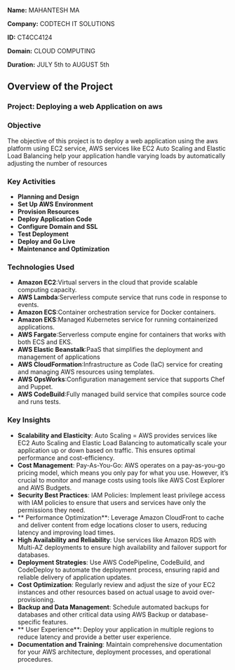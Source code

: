 **Name:** MAHANTESH MA

**Company:** CODTECH IT SOLUTIONS

**ID:** CT4CC4124

**Domain:** CLOUD COMPUTING

**Duration:** JULY 5th to AUGUST 5th



## Overview of the Project

### Project: Deploying a web Application on aws

### Objective
The objective of this  project is to deploy a web application using the aws platform using EC2 service, AWS services like EC2 Auto Scaling and Elastic Load Balancing help your application handle varying loads by automatically adjusting the number of resources

### Key Activities
- **Planning and Design**
- **Set Up AWS Environment**
- **Provision Resources**
- **Deploy Application Code**
- **Configure Domain and SSL**
- **Test Deployment**
- **Deploy and Go Live**
- **Maintenance and Optimization**

### Technologies Used
- **Amazon EC2**:Virtual servers in the cloud that provide scalable computing capacity.
- **AWS Lambda**:Serverless compute service that runs code in response to events.
- **Amazon ECS**:Container orchestration service for Docker containers.
- **Amazon EKS**:Managed Kubernetes service for running containerized applications.
- **AWS Fargate**:Serverless compute engine for containers that works with both ECS and EKS.
- **AWS Elastic Beanstalk**:PaaS that simplifies the deployment and management of applications
- **AWS CloudFormation**:Infrastructure as Code (IaC) service for creating and managing AWS resources using templates.
- **AWS OpsWorks**:Configuration management service that supports Chef and Puppet.
- **AWS CodeBuild**:Fully managed build service that compiles source code and runs tests.

### Key Insights
- **Scalability and Elasticity**: Auto Scaling = AWS provides services like EC2 Auto Scaling and Elastic Load Balancing to automatically scale your application up or down based on traffic. This ensures optimal performance and cost-efficiency.
- **Cost Management**: Pay-As-You-Go: AWS operates on a pay-as-you-go pricing model, which means you only pay for what you use. However, it’s crucial to monitor and manage costs using tools like AWS Cost Explorer and AWS Budgets.
- **Security Best Practices**: IAM Policies: Implement least privilege access with IAM policies to ensure that users and services have only the permissions they need.
- ** Performance Optimization**: Leverage Amazon CloudFront to cache and deliver content from edge locations closer to users, reducing latency and improving load times.
- **High Availability and Reliability**: Use services like Amazon RDS with Multi-AZ deployments to ensure high availability and failover support for databases.
- **Deployment Strategies**: Use AWS CodePipeline, CodeBuild, and CodeDeploy to automate the deployment process, ensuring rapid and reliable delivery of application updates.
- **Cost Optimization**: Regularly review and adjust the size of your EC2 instances and other resources based on actual usage to avoid over-provisioning.
- **Backup and Data Management**: Schedule automated backups for databases and other critical data using AWS Backup or database-specific features.
- ** User Experience**: Deploy your application in multiple regions to reduce latency and provide a better user experience.
- **Documentation and Training**: Maintain comprehensive documentation for your AWS architecture, deployment processes, and operational procedures.














